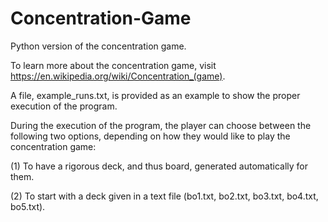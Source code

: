 # Concentration-Game
Python version of the concentration game.

To learn more about the concentration game, visit https://en.wikipedia.org/wiki/Concentration_(game). 

A file, example_runs.txt, is provided as an example to show the proper execution of the program.

During the execution of the program, the player can choose between the following two options, depending on how they would like to play the concentration game:

(1) To have a rigorous deck, and thus board, generated automatically for them.

(2) To start with a deck given in a text file (bo1.txt, bo2.txt, bo3.txt, bo4.txt, bo5.txt).

